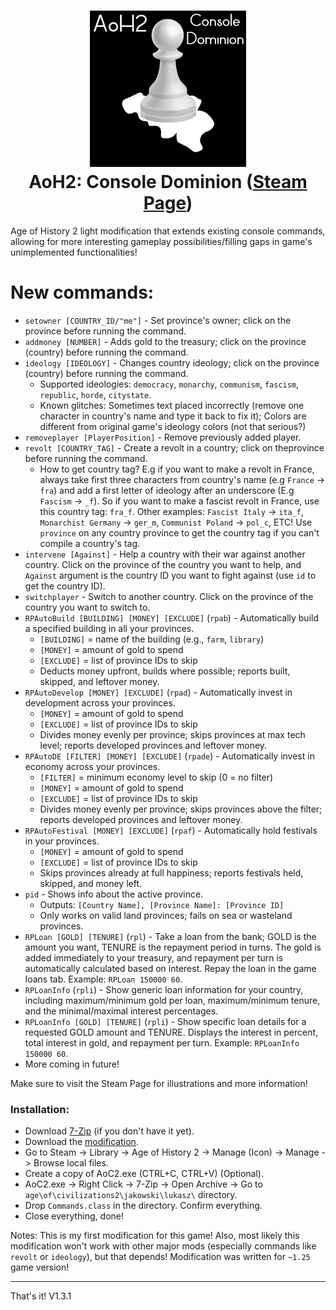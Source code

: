<h1 align="center"><img src="ConsoleDominion.jpg" width="250"><br>AoH2: Console Dominion (<b><a href="https://steamcommunity.com/sharedfiles/filedetails/?id=3563307293">Steam Page</a></b>)</h1>

Age of History 2 light modification that extends existing console commands, allowing for more interesting gameplay possibilities/filling gaps in game's unimplemented functionalities!

# New commands:
- `setowner [COUNTRY_ID/"me"]` - Set province's owner; click on the province before running the command.
- `addmoney [NUMBER]` - Adds gold to the treasury; click on the province (country) before running the command.
- `ideology [IDEOLOGY]` - Changes country ideology; click on the province (country) before running the command.
  - Supported ideologies: `democracy`, `monarchy`, `communism`, `fascism`, `republic`, `horde`, `citystate`.
  - Known glitches: Sometimes text placed incorrectly (remove one character in country's name and type it back to fix it); Colors are different from original game's ideology colors (not that serious?)
- `removeplayer [PlayerPosition]` - Remove previously added player.
- `revolt [COUNTRY_TAG]` - Create a revolt in a country; click on theprovince before running the command.
  - How to get country tag? E.g if you want to make a revolt in France, always take first three characters from country's name (e.g `France` -> `fra`) and add a first letter of ideology after an underscore (E.g `Fascism` -> `_f`). So if you want to make a fascist revolt in France, use this country tag: `fra_f`. Other examples: `Fascist Italy` -> `ita_f`, `Monarchist Germany` -> `ger_m`, `Communist Poland` -> `pol_c`, ETC! Use `province` on any country province to get the country tag if you can't compile a country's tag.
- `intervene [Against]` - Help a country with their war against another country. Click on the province of the country you want to help, and `Against` argument is the country ID you want to fight against (use `id` to get the country ID).
- `switchplayer` - Switch to another country. Click on the province of the country you want to switch to.
- `RPAutoBuild [BUILDING] [MONEY] [EXCLUDE]` (`rpab`) - Automatically build a specified building in all your provinces.  
  - `[BUILDING]` = name of the building (e.g., `farm`, `library`)  
  - `[MONEY]` = amount of gold to spend  
  - `[EXCLUDE]` = list of province IDs to skip  
  - Deducts money upfront, builds where possible; reports built, skipped, and leftover money.
- `RPAutoDevelop [MONEY] [EXCLUDE]` (`rpad`) - Automatically invest in development across your provinces.  
  - `[MONEY]` = amount of gold to spend  
  - `[EXCLUDE]` = list of province IDs to skip  
  - Divides money evenly per province; skips provinces at max tech level; reports developed provinces and leftover money.
- `RPAutoDE [FILTER] [MONEY] [EXCLUDE]` (`rpade`) - Automatically invest in economy across your provinces.  
  - `[FILTER]` = minimum economy level to skip (0 = no filter)  
  - `[MONEY]` = amount of gold to spend  
  - `[EXCLUDE]` = list of province IDs to skip  
  - Divides money evenly per province; skips provinces above the filter; reports developed provinces and leftover money.
- `RPAutoFestival [MONEY] [EXCLUDE]` (`rpaf`) - Automatically hold festivals in your provinces.  
  - `[MONEY]` = amount of gold to spend  
  - `[EXCLUDE]` = list of province IDs to skip  
  - Skips provinces already at full happiness; reports festivals held, skipped, and money left.
- `pid` - Shows info about the active province.  
  - Outputs: `[Country Name], [Province Name]: [Province ID]`  
  - Only works on valid land provinces; fails on sea or wasteland provinces.
- `RPLoan [GOLD] [TENURE]` (`rpl`) - Take a loan from the bank; GOLD is the amount you want, TENURE is the repayment period in turns. The gold is added immediately to your treasury, and repayment per turn is automatically calculated based on interest. Repay the loan in the game loans tab. Example: `RPLoan 150000 60`.
- `RPLoanInfo` (`rpli`) - Show generic loan information for your country, including maximum/minimum gold per loan, maximum/minimum tenure, and the minimal/maximal interest percentages.
- `RPLoanInfo [GOLD] [TENURE]` (`rpli`) - Show specific loan details for a requested GOLD amount and TENURE. Displays the interest in percent, total interest in gold, and repayment per turn. Example: `RPLoanInfo 150000 60`.
- More coming in future!

Make sure to visit the Steam Page for illustrations and more information!

### Installation:
- Download <a href="https://www.7-zip.org/">7-Zip</a> (if you don't have it yet).
- Download the <a href="https://github.com/xzripper/ConsoleDominion.AoH2/releases/tag/v1.3.1-steam">modification</a>.
- Go to Steam -> Library -> Age of History 2 -> Manage (Icon) -> Manage -> Browse local files.
- Create a copy of AoC2.exe (CTRL+C, CTRL+V) (Optional).
- AoC2.exe -> Right Click -> 7-Zip -> Open Archive -> Go to `age\of\civilizations2\jakowski\lukasz\` directory.
- Drop `Commands.class` in the directory. Confirm everything.
- Close everything, done!

Notes: This is my first modification for this game! Also, most likely this modification won't work with other major mods (especially commands like `revolt` or `ideology`), but that depends! Modification was written for `~1.25` game version!

<hr>

That's it! V1.3.1
